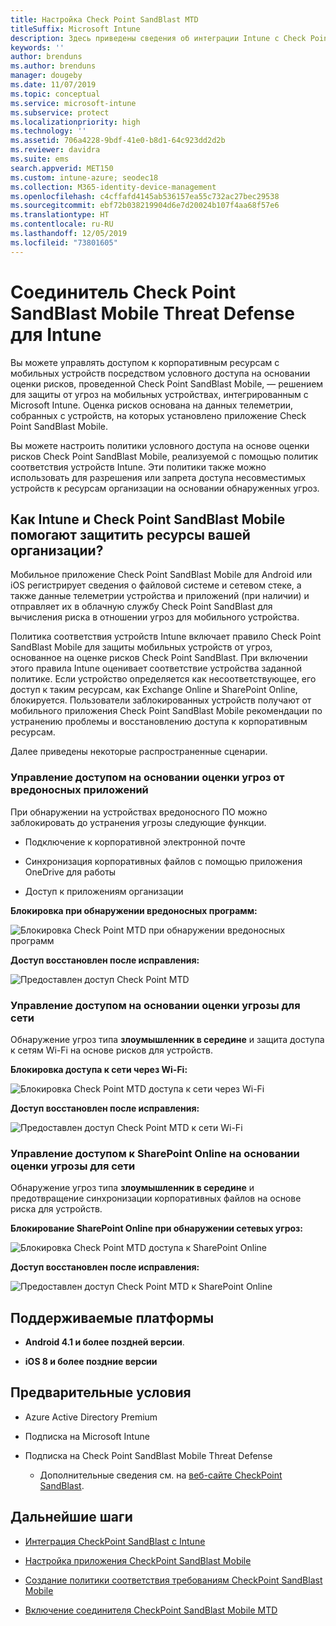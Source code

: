 ```yaml
---
title: Настройка Check Point SandBlast MTD
titleSuffix: Microsoft Intune
description: Здесь приведены сведения об интеграции Intune с Check Point SandBlast Mobile Threat Defense для управления доступом к корпоративным ресурсам с мобильных устройств.
keywords: ''
author: brenduns
ms.author: brenduns
manager: dougeby
ms.date: 11/07/2019
ms.topic: conceptual
ms.service: microsoft-intune
ms.subservice: protect
ms.localizationpriority: high
ms.technology: ''
ms.assetid: 706a4228-9bdf-41e0-b8d1-64c923dd2d2b
ms.reviewer: davidra
ms.suite: ems
search.appverid: MET150
ms.custom: intune-azure; seodec18
ms.collection: M365-identity-device-management
ms.openlocfilehash: c4cffafd4145ab536157ea55c732ac27bec29538
ms.sourcegitcommit: ebf72b038219904d6e7d20024b107f4aa68f57e6
ms.translationtype: HT
ms.contentlocale: ru-RU
ms.lasthandoff: 12/05/2019
ms.locfileid: "73801605"
---
```

# <a name="check-point-sandblast-mobile-threat-defense-connector-with-intune"></a>Соединитель Check Point SandBlast Mobile Threat Defense для Intune

Вы можете управлять доступом к корпоративным ресурсам с мобильных устройств посредством условного доступа на основании оценки рисков, проведенной Check Point SandBlast Mobile, — решением для защиты от угроз на мобильных устройствах, интегрированным с Microsoft Intune. Оценка рисков основана на данных телеметрии, собранных с устройств, на которых установлено приложение Check Point SandBlast Mobile.

Вы можете настроить политики условного доступа на основе оценки рисков Check Point SandBlast Mobile, реализуемой с помощью политик соответствия устройств Intune. Эти политики также можно использовать для разрешения или запрета доступа несовместимых устройств к ресурсам организации на основании обнаруженных угроз.

## <a name="how-do-intune-and-check-point-sandblast-mobile-help-protect-your-company-resources"></a>Как Intune и Check Point SandBlast Mobile помогают защитить ресурсы вашей организации?

Мобильное приложение Check Point SandBlast Mobile для Android или iOS регистрирует сведения о файловой системе и сетевом стеке, а также данные телеметрии устройства и приложений (при наличии) и отправляет их в облачную службу Check Point SandBlast для вычисления риска в отношении угроз для мобильного устройства.

Политика соответствия устройств Intune включает правило Check Point SandBlast Mobile для защиты мобильных устройств от угроз, основанное на оценке рисков Check Point SandBlast. При включении этого правила Intune оценивает соответствие устройства заданной политике. Если устройство определяется как несоответствующее, его доступ к таким ресурсам, как Exchange Online и SharePoint Online, блокируется. Пользователи заблокированных устройств получают от мобильного приложения Check Point SandBlast Mobile рекомендации по устранению проблемы и восстановлению доступа к корпоративным ресурсам.

Далее приведены некоторые распространенные сценарии.

### <a name="control-access-based-on-threats-from-malicious-apps"></a>Управление доступом на основании оценки угроз от вредоносных приложений

При обнаружении на устройствах вредоносного ПО можно заблокировать до устранения угрозы следующие функции.

- Подключение к корпоративной электронной почте

- Синхронизация корпоративных файлов с помощью приложения OneDrive для работы

- Доступ к приложениям организации

**Блокировка при обнаружении вредоносных программ:**

![Блокировка Check Point MTD при обнаружении вредоносных программ](./media/checkpoint-sandblast-mobile-mobile-threat-defense-connector/checkpoint-MTD-2.PNG)

**Доступ восстановлен после исправления:**

![Предоставлен доступ Check Point MTD](./media/checkpoint-sandblast-mobile-mobile-threat-defense-connector/checkpoint-MTD-3.PNG)

### <a name="control-access-based-on-threat-to-network"></a>Управление доступом на основании оценки угрозы для сети

Обнаружение угроз типа **злоумышленник в середине** и защита доступа к сетям Wi-Fi на основе рисков для устройств.

**Блокировка доступа к сети через Wi-Fi:**

![Блокировка Check Point MTD доступа к сети через Wi-Fi](./media/checkpoint-sandblast-mobile-mobile-threat-defense-connector/checkpoint-MTD-4.PNG)

**Доступ восстановлен после исправления:**

![Предоставлен доступ Check Point MTD к сети Wi-Fi](./media/checkpoint-sandblast-mobile-mobile-threat-defense-connector/checkpoint-MTD-5.PNG)

### <a name="control-access-to-sharepoint-online-based-on-threat-to-network"></a>Управление доступом к SharePoint Online на основании оценки угрозы для сети

Обнаружение угроз типа **злоумышленник в середине** и предотвращение синхронизации корпоративных файлов на основе риска для устройств.

**Блокирование SharePoint Online при обнаружении сетевых угроз:**

![Блокировка Check Point MTD доступа к SharePoint Online](./media/checkpoint-sandblast-mobile-mobile-threat-defense-connector/checkpoint-MTD-6.PNG)

**Доступ восстановлен после исправления:**

![Предоставлен доступ Check Point MTD к SharePoint Online](./media/checkpoint-sandblast-mobile-mobile-threat-defense-connector/checkpoint-MTD-7.PNG)

## <a name="supported-platforms"></a>Поддерживаемые платформы

- **Android 4.1 и более поздней версии**.

- **iOS 8 и более поздние версии**

## <a name="pre-requisites"></a>Предварительные условия

- Azure Active Directory Premium

- Подписка на Microsoft Intune

- Подписка на Check Point SandBlast Mobile Threat Defense
  - Дополнительные сведения см. на [веб-сайте CheckPoint SandBlast](https://www.checkpoint.com/).

## <a name="next-steps"></a>Дальнейшие шаги

- [Интеграция CheckPoint SandBlast с Intune](checkpoint-sandblast-mobile-mtd-connector-integration.md)

- [Настройка приложения CheckPoint SandBlast Mobile](mtd-apps-ios-app-configuration-policy-add-assign.md)

- [Создание политики соответствия требованиям CheckPoint SandBlast Mobile](mtd-device-compliance-policy-create.md)

- [Включение соединителя CheckPoint SandBlast Mobile MTD](mtd-connector-enable.md)
